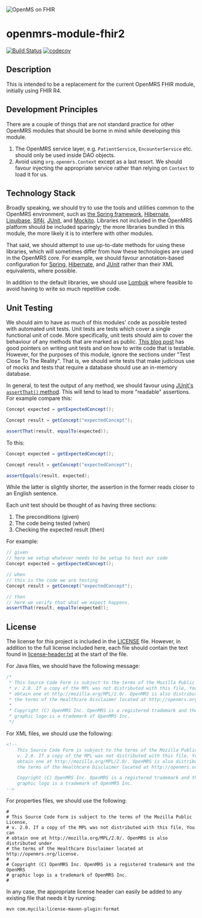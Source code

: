 <img src="https://repository-images.githubusercontent.com/232160993/36a03500-3221-11ea-9176-0786b70e4a13"  alt="OpenMS on FHIR"/>

openmrs-module-fhir2
==========================
[![Build Status](https://travis-ci.com/openmrs/openmrs-module-fhir2.svg?branch=master)](https://travis-ci.com/openmrs/openmrs-module-fhir2)
[![codecov](https://codecov.io/gh/openmrs/openmrs-module-fhir2/branch/master/graph/badge.svg)](https://codecov.io/gh/openmrs/openmrs-module-fhir2)

Description
-----------
This is intended to be a replacement for the current OpenMRS FHIR module,
initially using FHIR R4.

Development Principles
----------------------

There are a couple of things that are not standard practice for other OpenMRS
modules that should be borne in mind while developing this module.

1. The OpenMRS service layer, e.g. `PatientService`, `EncounterService` etc.
should only be used inside DAO objects.
1. Avoid using `org.openmrs.Context` except as a last resort. We should favour
injecting the appropriate service rather than relying on `Context` to load it
for us.

Technology Stack
----------------

Broadly speaking, we should try to use the tools and utilities common to the
OpenMRS environment, such as [the Spring framework](https://spring.io/projects/spring-framework),
[Hibernate](https://hibernate.org/), [Liquibase](https://www.liquibase.org/),
[Slf4j](http://www.slf4j.org/), [JUnit](https://junit.org/junit4/), and
[Mockito](https://site.mockito.org/). Libraries not included in the OpenMRS platform
should be included sparingly; the more libraries bundled in this module, the
more likely it is to interfere with other modules.

That said, we should attempt to use up-to-date methods for using these libraries,
which will sometimes differ from how these technologies are used in the OpenMRS core.
For example, we should favour annotation-based configuration for
[Spring](https://www.baeldung.com/spring-core-annotations),
[Hibernate](https://docs.jboss.org/hibernate/stable/annotations/reference/en/html_single/#entity-mapping),
and [JUnit](https://www.mkyong.com/unittest/junit-4-tutorial-1-basic-usage/) rather
than their XML equivalents, where possible.

In addition to the default libraries, we should use [Lombok](https://projectlombok.org/)
where feasible to avoid having to write so much repetitive code.

Unit Testing
------------

We should aim to have as much of this modules' code as possible tested with automated
unit tests. Unit tests are tests which cover a single functional unit of code. More
specifically, unit tests should aim to cover the behaviour of any methods that are marked
as public. [This blog post](https://phauer.com/2019/modern-best-practices-testing-java/)
has good pointers on writing unit tests and on how to write code that is testable.
However, for the purposes of this module, ignore the sections under "Test Close To The Reality".
That is, we should write tests that make judicious use of mocks and tests that require
a database should use an in-memory database.

In general, to test the output of any method, we should favour using
[JUnit's `assertThat()` method](http://junit.sourceforge.net/javadoc/org/junit/Assert.html#assertThat(T,%20org.hamcrest.Matcher)).
This will tend to lead to more "readable" assertions. For example compare this:

```java
Concept expected = getExpectedConcept();

Concept result = getConcept("expectedConcept");

assertThat(result, equalTo(expected));
```

To this:

```java
Concept expected = getExpectedConcept();

Concept result = getConcept("expectedConcept");

assertEquals(result, expected);
``` 

While the latter is slightly shorter, the assertion in the former reads closer to
an English sentence.

Each unit test should be thought of as having three sections:

1. The preconditions (given)
1. The code being tested (when)
1. Checking the expected result (then)

For example:
```java
// given
// here we setup whatever needs to be setup to test our code
Concept expected = getExpectedConcept();

// when
// this is the code we are testing
Concept result = getConcept("expectedConcept");

// then
// here we verify that what we expect happens.
assertThat(result, equalTo(expected));
```

License
-------

The license for this project is included in the [LICENSE](https://github.com/openmrs/openmrs-module-fhir2/blob/master/LICENSE)
file. However, in addition to the full license included here, each file should contain the text found in
[license-header.txt](https://github.com/openmrs/openmrs-module-fhir2/blob/master/license-header.txt)
at the start of the file.

For Java files, we should have the following message:

```java
/*
 * This Source Code Form is subject to the terms of the Mozilla Public License,
 * v. 2.0. If a copy of the MPL was not distributed with this file, You can
 * obtain one at http://mozilla.org/MPL/2.0/. OpenMRS is also distributed under
 * the terms of the Healthcare Disclaimer located at http://openmrs.org/license.
 * 
 * Copyright (C) OpenMRS Inc. OpenMRS is a registered trademark and the OpenMRS
 * graphic logo is a trademark of OpenMRS Inc.
 */
```

For XML files, we should use the following:

```xml
<!--
    This Source Code Form is subject to the terms of the Mozilla Public License,
    v. 2.0. If a copy of the MPL was not distributed with this file, You can
    obtain one at http://mozilla.org/MPL/2.0/. OpenMRS is also distributed under
    the terms of the Healthcare Disclaimer located at http://openmrs.org/license.

    Copyright (C) OpenMRS Inc. OpenMRS is a registered trademark and the OpenMRS
    graphic logo is a trademark of OpenMRS Inc.
-->
```

For properties files, we should use the following:

```properties
#
# This Source Code Form is subject to the terms of the Mozilla Public License,
# v. 2.0. If a copy of the MPL was not distributed with this file, You can
# obtain one at http://mozilla.org/MPL/2.0/. OpenMRS is also distributed under
# the terms of the Healthcare Disclaimer located at http://openmrs.org/license.
#
# Copyright (C) OpenMRS Inc. OpenMRS is a registered trademark and the OpenMRS
# graphic logo is a trademark of OpenMRS Inc.
#
```

In any case, the appropriate license header can easily be added to any existing file that needs it by running:

```shell script
mvn com.mycila:license-maven-plugin:format
```
